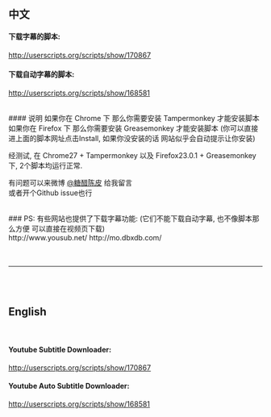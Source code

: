 ## 中文


#### 下载字幕的脚本:
http://userscripts.org/scripts/show/170867  

#### 下载自动字幕的脚本:
http://userscripts.org/scripts/show/168581


<br>
#### 说明
如果你在 Chrome 下 那么你需要安装 Tampermonkey 才能安装脚本  
如果你在 Firefox 下 那么你需要安装 Greasemonkey 才能安装脚本  
(你可以直接进上面的脚本网址点击Install, 如果你没安装的话 网站似乎会自动提示让你安装)  

经测试, 在 Chrome27 + Tampermonkey 以及 Firefox23.0.1 + Greasemonkey 下, 2个脚本均运行正常.  

有问题可以来微博 [@糖醋陈皮](http://www.weibo.com/u/2004104451?wvr=5&) 给我留言  
或者开个Github issue也行 <br>



<br>
### PS: 有些网站也提供了下载字幕功能:
(它们不能下载自动字幕, 也不像脚本那么方便 可以直接在视频页下载) <br>
http://www.yousub.net/  
http://mo.dbxdb.com/  
<br>





<br>
<br>

---

<br>
<br>









## English
<br>

#### Youtube Subtitle Downloader:
http://userscripts.org/scripts/show/170867  


#### Youtube Auto Subtitle Downloader:
http://userscripts.org/scripts/show/168581





<br>
<br>

